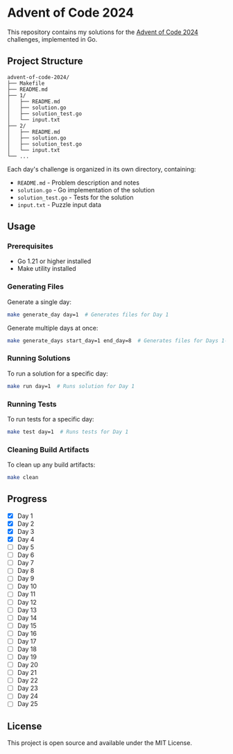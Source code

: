 # Advent of Code 2024

This repository contains my solutions for the [Advent of Code 2024](https://adventofcode.com/2024) challenges, implemented in Go.

## Project Structure

```
advent-of-code-2024/
├── Makefile
├── README.md
├── 1/
│   ├── README.md
│   ├── solution.go
│   ├── solution_test.go
│   └── input.txt
├── 2/
│   ├── README.md
│   ├── solution.go
│   ├── solution_test.go
│   └── input.txt
└── ...
```

Each day's challenge is organized in its own directory, containing:
- `README.md` - Problem description and notes
- `solution.go` - Go implementation of the solution
- `solution_test.go` - Tests for the solution
- `input.txt` - Puzzle input data

## Usage

### Prerequisites
- Go 1.21 or higher installed
- Make utility installed

### Generating Files

Generate a single day:
```bash
make generate_day day=1  # Generates files for Day 1
```

Generate multiple days at once:
```bash
make generate_days start_day=1 end_day=8  # Generates files for Days 1-8
```

### Running Solutions

To run a solution for a specific day:
```bash
make run day=1  # Runs solution for Day 1
```

### Running Tests

To run tests for a specific day:
```bash
make test day=1  # Runs tests for Day 1
```

### Cleaning Build Artifacts

To clean up any build artifacts:
```bash
make clean
```

## Progress

- [x] Day 1
- [x] Day 2
- [x] Day 3
- [x] Day 4
- [ ] Day 5
- [ ] Day 6
- [ ] Day 7
- [ ] Day 8
- [ ] Day 9
- [ ] Day 10
- [ ] Day 11
- [ ] Day 12
- [ ] Day 13
- [ ] Day 14
- [ ] Day 15
- [ ] Day 16
- [ ] Day 17
- [ ] Day 18
- [ ] Day 19
- [ ] Day 20
- [ ] Day 21
- [ ] Day 22
- [ ] Day 23
- [ ] Day 24
- [ ] Day 25

## License

This project is open source and available under the MIT License.